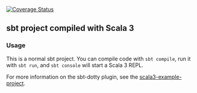 [![Coverage Status](https://coveralls.io/repos/github/bgmpkr/Uno/badge.svg?branch=main)](https://coveralls.io/github/bgmpkr/Uno?branch=main)

## sbt project compiled with Scala 3

### Usage

This is a normal sbt project. You can compile code with `sbt compile`, run it with `sbt run`, and `sbt console` will start a Scala 3 REPL.

For more information on the sbt-dotty plugin, see the
[scala3-example-project](https://github.com/scala/scala3-example-project/blob/main/README.md).
